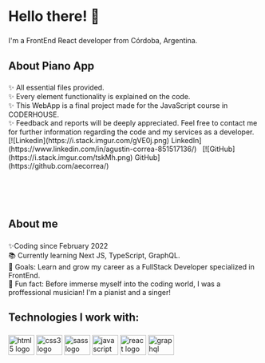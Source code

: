 <h1 align="left">Hello there! 👋</h1>

###

<p align="left">I'm a FrontEnd React developer from Córdoba, Argentina.</p>

###

<h2 align="left">About Piano App</h2>

###

<p align="left">✨ All essential files provided.<br>✨ Every element functionality is explained on the code.<br>✨ This WebApp is a final project made for the JavaScript course in CODERHOUSE.<br>✨ Feedback and reports will be deeply appreciated. Feel free to contact me for further information regarding the code and my services as a developer. 
<br>
[![Linkedin](https://i.stack.imgur.com/gVE0j.png) LinkedIn](https://www.linkedin.com/in/agustin-correa-851517136/)
&nbsp;
[![GitHub](https://i.stack.imgur.com/tskMh.png) GitHub](https://github.com/aecorrea/)</p>


<br>
<br>
<br>


<h2 align="left">About me</h2>

###


<p align="left">✨Coding since February 2022<br>📚 Currently learning Next JS, TypeScript, GraphQL.<br>🎯 Goals: Learn and grow my career as a FullStack Developer specialized in FrontEnd.<br>🎲 Fun fact: Before immerse myself into the coding world, I was a proffessional musician! I'm a pianist and a singer!</p>
<h2 align="left">Technologies I work with:</h2>

###

<div align="left">
  <img src="https://cdn.jsdelivr.net/gh/devicons/devicon/icons/html5/html5-original.svg" height="40" width="52" alt="html5 logo"  />
  <img src="https://cdn.jsdelivr.net/gh/devicons/devicon/icons/css3/css3-original.svg" height="40" width="52" alt="css3 logo"  />
  <img src="https://cdn.jsdelivr.net/gh/devicons/devicon/icons/sass/sass-original.svg" height="40" width="52" alt="sass logo"  />
  <img src="https://cdn.jsdelivr.net/gh/devicons/devicon/icons/javascript/javascript-original.svg" height="40" width="52" alt="javascript logo"  />
  <img src="https://cdn.jsdelivr.net/gh/devicons/devicon/icons/react/react-original.svg" height="40" width="52" alt="react logo"  />
  <img src="https://cdn.jsdelivr.net/gh/devicons/devicon/icons/graphql/graphql-plain-wordmark.svg" height="40" width="52" alt="graphql logo" />
  
          
</div>

###
